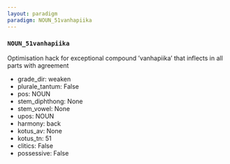 ```yaml
---
layout: paradigm
paradigm: NOUN_51vanhapiika
---
```

### ` NOUN_51vanhapiika `

Optimisation hack for exceptional compound ’vanhapiika’ that inflects in all parts with agreement
* grade_dir: weaken
* plurale_tantum: False
* pos: NOUN
* stem_diphthong: None
* stem_vowel: None
* upos: NOUN
* harmony: back
* kotus_av: None
* kotus_tn: 51
* clitics: False
* possessive: False
